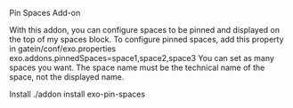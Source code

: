 Pin Spaces Add-on

With this addon, you can configure spaces to be pinned and displayed on the top of my spaces block.
To configure pinned spaces, add this property in gatein/conf/exo.properties exo.addons.pinnedSpaces=space1,space2,space3
You can set as many spaces you want. The space name must be the technical name of the space, not the displayed name.

Install
./addon install exo-pin-spaces